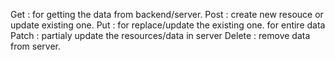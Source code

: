 Get : for getting the data from backend/server.
Post : create new resouce or update existing one.
Put : for replace/update the existing one. for entire data
Patch : partialy update the resources/data in server
Delete : remove data from server.
